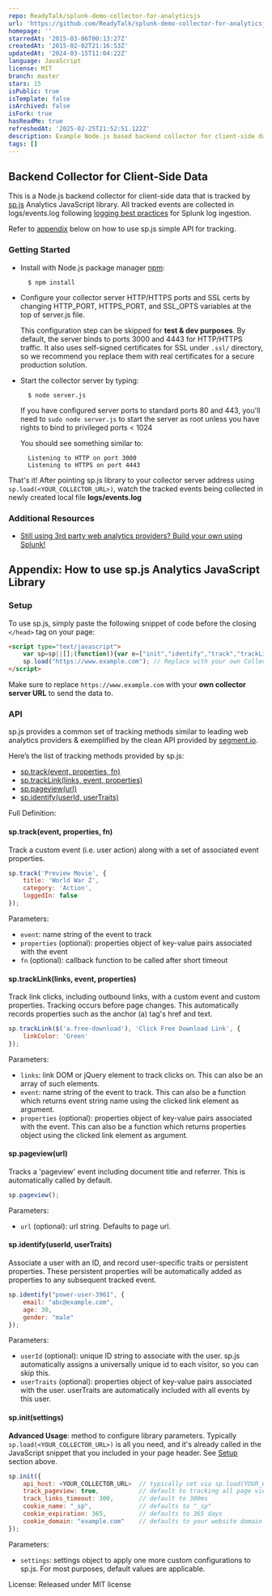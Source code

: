 ```yaml
---
repo: ReadyTalk/splunk-demo-collector-for-analyticsjs
url: 'https://github.com/ReadyTalk/splunk-demo-collector-for-analyticsjs'
homepage: ''
starredAt: '2015-03-06T00:13:27Z'
createdAt: '2015-02-02T21:16:53Z'
updatedAt: '2024-03-15T11:04:22Z'
language: JavaScript
license: MIT
branch: master
stars: 15
isPublic: true
isTemplate: false
isArchived: false
isFork: true
hasReadMe: true
refreshedAt: '2025-02-25T21:52:51.122Z'
description: Example Node.js based backend collector for client-side data
tags: []
---
```


## Backend Collector for Client-Side Data
This is a Node.js backend collector for client-side data that is tracked by [sp.js](#appendix-how-to-use-spjs-analytics-javascript-library) Analytics JavaScript library.
All tracked events are collected in logs/events.log following [logging best practices](http://dev.splunk.com/view/logging-best-practices/SP-CAAADP6) for Splunk log ingestion.

Refer to [appendix](#appendix-how-to-use-spjs-analytics-javascript-library) below on how to use sp.js simple API for tracking.

### Getting Started
* Install with Node.js package manager [npm](http://npmjs.org/):

        $ npm install

* Configure your collector server HTTP/HTTPS ports and SSL certs by changing HTTP_PORT, HTTPS_PORT, and SSL_OPTS variables at the top of server.js file.
	
	This configuration step can be skipped for **test & dev purposes**. By default, the server binds to ports 3000 and 4443 for HTTP/HTTPS traffic. It also uses self-signed certificates for SSL under `.ssl/` directory, so we recommend you replace them with real certificates for a secure production solution.

* Start the collector server by typing:

		$ node server.js
		
	If you have configured server ports to standard ports 80 and 443, you'll need to `sudo node server.js` to start the server as root unless you have rights to bind to privileged ports < 1024
	
	You should see something similar to:

    	Listening to HTTP on port 3000
    	Listening to HTTPS on port 4443

That's it!
After pointing sp.js library to your collector server address using `sp.load(<YOUR_COLLECTOR_URL>)`, watch the tracked events being collected in newly created local file **logs/events.log**

### Additional Resources

* <a href="http://blogs.splunk.com/2013/10/17/still-using-3rd-party-web-analytics-providers-build-your-own-using-splunk/" target="_blank">Still using 3rd party web analytics providers? Build your own using Splunk!</a>

## Appendix: How to use sp.js Analytics JavaScript Library
### Setup
To use sp.js, simply paste the following snippet of code before the closing `</head>` tag on your page:
```html
<script type="text/javascript">
    var sp=sp||[];(function(){var e=["init","identify","track","trackLink","pageview"],t=function(e){return function(){sp.push([e].concat(Array.prototype.slice.call(arguments,0)))}};for(var n=0;n<e.length;n++)sp[e[n]]=t(e[n])})(),sp.load=function(e,o){sp._endpoint=e;if(o){sp.init(o)};var t=document.createElement("script");t.type="text/javascript",t.async=!0,t.src=("https:"===document.location.protocol?"https://":"http://")+"d21ey8j28ejz92.cloudfront.net/analytics/v1/sp.min.js";var n=document.getElementsByTagName("script")[0];n.parentNode.insertBefore(t,n)};
    sp.load("https://www.example.com"); // Replace with your own Collector URL
</script>
```
Make sure to replace `https://www.example.com` with your **own collector server URL** to send the data to.

### API
sp.js provides a common set of tracking methods similar to leading web analytics providers & exemplified by the clean API provided by [segment.io](https://segment.io/libraries/analytics.js/).

Here’s the list of tracking methods provided by sp.js:

* [sp.track(event, properties, fn)](#sptrackevent-properties-fn)
* [sp.trackLink(links, event, properties)](#sptracklinklinks-event-properties)
* [sp.pageview(url)](#sppageviewurl)
* [sp.identify(userId, userTraits)](#spidentifyuserid-usertraits)

Full Definition:

#### sp.track(event, properties, fn)
Track a custom event (i.e. user action) along with a set of associated event properties.
```js
sp.track('Preview Movie', {
	title: 'World War Z',
	category: 'Action',
	loggedIn: false
});
```
Parameters:
* `event`: name string of the event to track
* `properties` (optional): properties object of key-value pairs associated with the event
* `fn` (optional): callback function to be called after short timeout

#### sp.trackLink(links, event, properties)
Track link clicks, including outbound links, with a custom event and custom properties. Tracking occurs before page changes. This automatically records properties such as the anchor (a) tag's href and text.
```js
sp.trackLink($('a.free-download'), 'Click Free Download Link', {
	linkColor: 'Green'
});
```
Parameters:
* `links`: link DOM or jQuery element to track clicks on. This can also be an array of such elements.
* `event`: name string of the event to track. This can also be a function which returns event string name using the clicked link element as argument.
* `properties` (optional): properties object of key-value pairs associated with the event. This can also be a function which returns properties object using the clicked link element as argument.

#### sp.pageview(url)
Tracks a 'pageview' event including document title and referrer. This is automatically called by default.
```js
sp.pageview();
```
Parameters:
* `url` (optional): url string. Defaults to page url.

#### sp.identify(userId, userTraits)
Associate a user with an ID, and record user-specific traits or persistent properties. These persistent properties will be automatically added as properties to any subsequent tracked event.
```js
sp.identify("power-user-3961", {
	email: "abc@example.com",
	age: 30,
	gender: "male"
});
```
Parameters:
* `userId` (optional): unique ID string to associate with the user. sp.js automatically assigns a universally unique id to each visitor, so you can skip this.
* `userTraits` (optional): properties object of key-value pairs associated with the user. userTraits are automatically included with all events by this user.

#### sp.init(settings)
**Advanced Usage**: method to configure library parameters. Typically `sp.load(<YOUR_COLLECTOR_URL>)` is all you need, and it's already called in the JavaScript snippet that you included in your page header. See [Setup](#setup) section above.
```js
sp.init({
	api_host: <YOUR_COLLECTOR_URL>	// typically set via sp.load(YOUR_COLLECTOR_URL)
	track_pageview: true,			// default to tracking all page views
	track_links_timeout: 300,		// default to 300ms
	cookie_name: "_sp",				// defaults to "_sp"
	cookie_expiration: 365,			// defaults to 365 days
	cookie_domain: "example.com"	// defaults to your website domain
});
```
Parameters:
* `settings`: settings object to apply one more custom configurations to sp.js. For most purposes, default values are applicable.

License:
Released under MIT license
